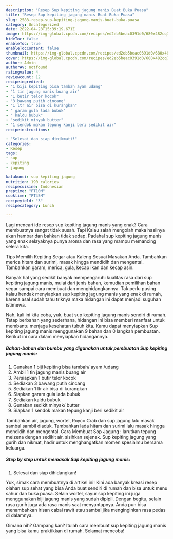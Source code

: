 ```yaml
---
description: "Resep Sup kepiting jagung manis Buat Buka Puasa"
title: "Resep Sup kepiting jagung manis Buat Buka Puasa"
slug: 2583-resep-sup-kepiting-jagung-manis-buat-buka-puasa
category: Uncategorized
date: 2022-04-28T15:39:19.671Z
image: https://img-global.cpcdn.com/recipes/ed2eb5beac0391d0/680x482cq70/sup-kepiting-jagung-manis-foto-resep-utama.jpg
hideToc: false
enableToc: true
enableTocContent: false
thumbnail: https://img-global.cpcdn.com/recipes/ed2eb5beac0391d0/680x482cq70/sup-kepiting-jagung-manis-foto-resep-utama.jpg
cover: https://img-global.cpcdn.com/recipes/ed2eb5beac0391d0/680x482cq70/sup-kepiting-jagung-manis-foto-resep-utama.jpg
author: Admin
authorAv: notfound
ratingvalue: 4
reviewcount: 12
recipeingredient:
- "1 biji kepiting bisa tambah ayam udang"
- "1 tin jagung manis buang air"
- "1 butir telor kocok"
- "3 bawang putih cincang"
- "1 ltr air bisa di kurangkan"
- " garam gula lada bubuk"
- " kaldu bubuk"
- "sedikit minyak butter"
- "1 sendok makan tepung kanji beri sedikit air"
recipeinstructions:

- "Selesai dan siap dinikmati!"
categories:
- Resep
tags:
- sup
- kepiting
- jagung

katakunci: sup kepiting jagung 
nutrition: 190 calories
recipecuisine: Indonesian
preptime: "PT10M"
cooktime: "PT45M"
recipeyield: "3"
recipecategory: Lunch

---
```



Lagi mencari ide resep sup kepiting jagung manis yang enak? Cara membuatnya sangat tidak susah. Tapi Kalau salah mengolah maka hasilnya akan hambar dan bahkan tidak sedap. Padahal sup kepiting jagung manis yang enak selayaknya punya aroma dan rasa yang mampu memancing selera kita.


Tips Memilih Kepiting Segar atau Kaleng Sesuai Masakan Anda. Tambahkan merica hitam dan surimi, masak hingga mendidih dan mengental. Tambahkan garam, merica, gula, kecap ikan dan kecap asin.

Banyak hal yang sedikit banyak mempengaruhi kualitas rasa dari sup kepiting jagung manis, mulai dari jenis bahan, kemudian pemilihan bahan segar sampai cara membuat dan menghidangkannya. Tak perlu pusing kalau hendak menyiapkan sup kepiting jagung manis yang enak di rumah, karena asal sudah tahu triknya maka hidangan ini dapat menjadi suguhan istimewa.


Nah, kali ini kita coba, yuk, buat sup kepiting jagung manis sendiri di rumah. Tetap berbahan yang sederhana, hidangan ini bisa memberi manfaat untuk membantu menjaga kesehatan tubuh kita. Kamu dapat menyiapkan Sup kepiting jagung manis menggunakan 9 bahan dan 0 langkah pembuatan. Berikut ini cara dalam menyiapkan hidangannya.

<!--inarticleads1-->

##### Bahan-bahan dan bumbu yang digunakan untuk pembuatan Sup kepiting jagung manis:

1. Gunakan 1 biji kepiting bisa tambah/ ayam /udang
1. Ambil 1 tin jagung manis buang air
1. Persiapkan 1 butir telor kocok
1. Sediakan 3 bawang putih cincang
1. Sediakan 1 ltr air bisa di kurangkan
1. Siapkan  garam gula lada bubuk
1. Sediakan  kaldu bubuk
1. Gunakan sedikit minyak/ butter
1. Siapkan 1 sendok makan tepung kanji beri sedikit air


Tambahkan air, jagung, wortel, Royco Crab dan sup jagung lalu masak sambal sambil diaduk. Tambahkan lada hitam dan surimi lalu masak hingga mendidih dan mengental. Cara Membuat Sop Jagung : larutkan tepung meizena dengan sedikit air, sisihkan sejenak. Sup kepiting jagung yang gurih dan nikmat, hadir untuk menghangatkan momen spesialmu bersama keluarga. 

<!--inarticleads2-->

##### Step by step untuk memasak Sup kepiting jagung manis:


1. Selesai dan siap dihidangkan!

Yuk, simak cara membuatnya di artikel ini! Kini ada banyak kreasi resep olahan sup sehat yang bisa Anda buat sendiri di rumah dan bisa untuk menu sahur dan buka puasa. Selain wortel, sayur sop kepiting ini juga menggunakan biji jagung manis yang sudah dipipil. Dengan begitu, selain rasa gurih juga ada rasa manis saat menyantapnya. Anda pun bisa menambahkan irisan cabai rawit atau sambal jika menginginkan rasa pedas di dalamnya. 

Gimana nih? Gampang kan? Itulah cara membuat sup kepiting jagung manis yang bisa kamu praktikkan di rumah. Selamat mencoba!
